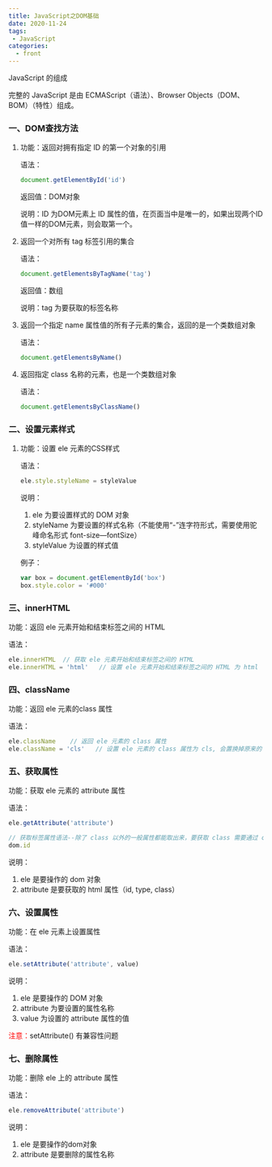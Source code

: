 ```yaml
---
title: JavaScript之DOM基础
date: 2020-11-24
tags:
 - JavaScript
categories:
  - front
---
```


JavaScript 的组成

完整的 JavaScript 是由 ECMAScript（语法）、Browser Objects（DOM、BOM）（特性）组成。

### **一、DOM查找方法**

1. 功能：返回对拥有指定 ID 的第一个对象的引用

   语法：

   ```javascript
   document.getElementById('id')
   ```

   返回值：DOM对象

   说明：ID  为DOM元素上 ID 属性的值，在页面当中是唯一的，如果出现两个ID值一样的DOM元素，则会取第一个。

2. 返回一个对所有 tag 标签引用的集合

   语法：

   ```javascript
   document.getElementsByTagName('tag')
   ```

   返回值：数组

   说明：tag 为要获取的标签名称

3. 返回一个指定 name 属性值的所有子元素的集合，返回的是一个类数组对象

   语法：

   ```javascript
   document.getElementsByName()
   ```

4. 返回指定 class 名称的元素，也是一个类数组对象

   语法：

   ```javascript
   document.getElementsByClassName()
   ```

### **二、设置元素样式**

1. 功能：设置 ele 元素的CSS样式

   语法：

   ```javascript
   ele.style.styleName = styleValue
   ```

   说明：

   1. ele 为要设置样式的 DOM 对象
   2. styleName 为要设置的样式名称（不能使用“-”连字符形式，需要使用驼峰命名形式 font-size—fontSize）
   3. styleValue 为设置的样式值

   例子：

   ```javascript
   var box = document.getElementById('box')
   box.style.color = '#000'
   ```

### **三、innerHTML**

功能：返回 ele 元素开始和结束标签之间的 HTML

语法：

```javascript
ele.innerHTML  // 获取 ele 元素开始和结束标签之间的 HTML
ele.innerHTML = 'html'   // 设置 ele 元素开始和结束标签之间的 HTML 为 html
```

### **四、className**

功能：返回 ele 元素的class 属性

语法：

```javascript
ele.className    // 返回 ele 元素的 class 属性
ele.className = 'cls'   // 设置 ele 元素的 class 属性为 cls, 会置换掉原来的 className
```

### **五、获取属性**

功能：获取 ele 元素的 attribute 属性

语法：

```javascript
ele.getAttribute('attribute')

// 获取标签属性语法--除了 class 以外的一般属性都能取出来，要获取 class 需要通过 className 来得到，但是如果是自定义属性，就需要用到上述语法（包括 class 也可以得到其className值）
dom.id
```

说明：

1. ele 是要操作的 dom 对象
2. attribute 是要获取的 html 属性（id,  type,  class）

### **六、设置属性**

功能：在 ele 元素上设置属性

语法：

```javascript
ele.setAttribute('attribute', value)
```

说明：

1. ele 是要操作的 DOM 对象
2. attribute 为要设置的属性名称
3. value 为设置的 attribute 属性的值

<span style="color:red">注意：</span>setAttribute() 有兼容性问题

### **七、删除属性**

功能：删除 ele 上的 attribute 属性

语法：

```javascript
ele.removeAttribute('attribute')
```

说明：

1. ele 是要操作的dom对象
2. attribute 是要删除的属性名称